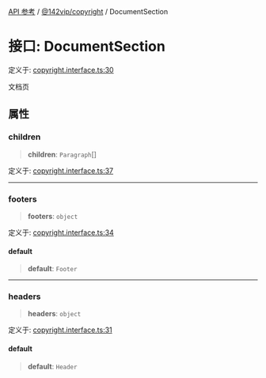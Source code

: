 [API 参考](../../../index.md) / [@142vip/copyright](../index.md) / DocumentSection

# 接口: DocumentSection

定义于: [copyright.interface.ts:30](https://github.com/142vip/core-x/blob/d4a5b2e7c860b49a40d6ff85745b241507ccf1fd/packages/copyright/src/copyright.interface.ts#L30)

文档页

## 属性

### children

> **children**: `Paragraph`[]

定义于: [copyright.interface.ts:37](https://github.com/142vip/core-x/blob/d4a5b2e7c860b49a40d6ff85745b241507ccf1fd/packages/copyright/src/copyright.interface.ts#L37)

***

### footers

> **footers**: `object`

定义于: [copyright.interface.ts:34](https://github.com/142vip/core-x/blob/d4a5b2e7c860b49a40d6ff85745b241507ccf1fd/packages/copyright/src/copyright.interface.ts#L34)

#### default

> **default**: `Footer`

***

### headers

> **headers**: `object`

定义于: [copyright.interface.ts:31](https://github.com/142vip/core-x/blob/d4a5b2e7c860b49a40d6ff85745b241507ccf1fd/packages/copyright/src/copyright.interface.ts#L31)

#### default

> **default**: `Header`
